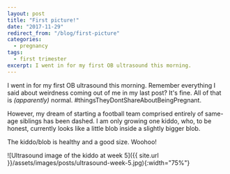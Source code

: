 ```yaml
---
layout: post
title: "First picture!"
date: "2017-11-29"
redirect_from: "/blog/first-picture"
categories:
  - pregnancy
tags:
  - first trimester
excerpt: I went in for my first OB ultrasound this morning.
---
```


I went in for my first OB ultrasound this morning. Remember everything I said about weirdness coming out of me in my last post? It's fine. All of that is _(apparently)_ normal. #thingsTheyDontShareAboutBeingPregnant.

However, my dream of starting a football team comprised entirely of same-age siblings has been dashed. I am only growing one kiddo, who, to be honest, currently looks like a little blob inside a slightly bigger blob.

The kiddo/blob is healthy and a good size. Woohoo!

![Ultrasound image of the kiddo at week 5]({{ site.url }}/assets/images/posts/ultrasound-week-5.jpg){:width="75%"}
